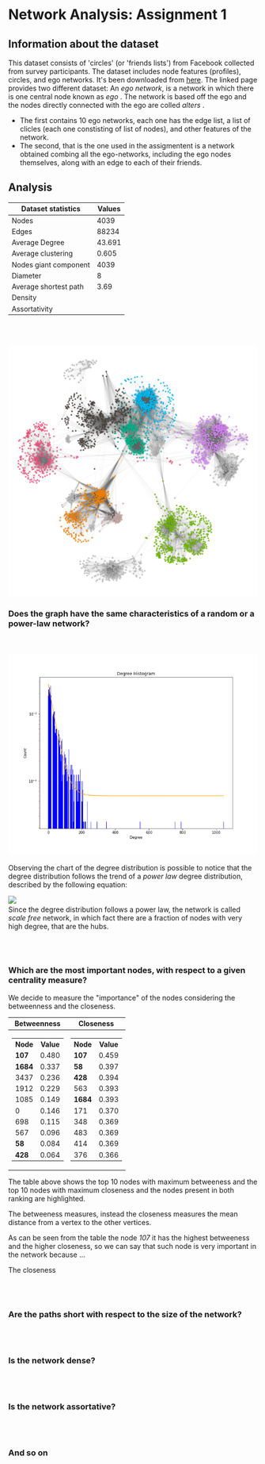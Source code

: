 # Network Analysis: Assignment 1

## Information about the dataset
This dataset consists of 'circles' (or 'friends lists') from Facebook collected from survey participants. The dataset includes node features (profiles), circles, and ego networks.
It's been downloaded from [here](https://snap.stanford.edu/data/ego-Facebook.html).
The linked page provides two different dataset:
An <i> ego network</i>, is a network in which there is one central node known as <i> ego </i>. The network is based off the ego and the nodes directly connected with the ego are colled <i> alters </i>. 

  - The first contains 10 ego networks, each one has the edge list, a list of clicles (each one constisting of list of nodes), and other features of the network.
  - The second, that is the one used in the assigmentent is a network obtained combing all the ego-networks, including the ego nodes themselves, along with an edge to each of their friends.

## Analysis

| Dataset statistics | Values|
|--------------------|-------|
| Nodes | 4039               |
| Edges | 88234              |
| Average Degree | 43.691    |
| Average clustering | 0.605 |
| Nodes giant component | 4039 |
| Diameter | 8               |
| Average shortest path | 3.69|
| Density |                  |
| Assortativity |            |

</br> </br>

<!-- Uncomment on github ![alt text](https://github.com/LazyRacc00n/NetworkAnalysis_1Assignment/blob/main/images/Facebooks_circles.png) -->
![alt text](images\Facebooks_circles.png)

### Does the graph have the same characteristics of a random or a power-law network?
 </br></br>
  ![alt text](images\degree_distribution.png)
  </br></br>
  Observing the chart of the degree distribution is possible to notice that the degree distribution follows the trend of a <i>power law</i> degree distribution, described by the following equation:
  <!--Poi su git si vede bene -->
  <img src="https://latex.codecogs.com/svg.image?\inline&space;p_k&space;\sim&space;k^{-\gamma}"/>
  </br>
  Since the degree distribution follows a power law, the network is called <i>scale free</i> network, in which fact there are a fraction of nodes with very high degree, that are the hubs.

  </br></br>

### Which are the most important nodes, with respect to a given centrality measure?

We decide to measure the "importance" of the nodes considering the betweenness and the closeness.

|Betweenness|Closeness|
|--|--|
|<table> <tr><th>Node</th><th>Value</th></tr><tr><td>**107**</td><td>0.480</td></tr> <tr><td>**1684**</td><td>0.337</td></tr> <tr><td>3437</td><td>0.236</td></tr> <tr><td>1912</td><td>0.229</td></tr> <tr><td>1085</td><td>0.149</td></tr> <tr><td>0</td><td>0.146</td></tr> <tr><td>698</td><td>0.115</td></tr><tr><td>567</td><td>0.096</td></tr> <tr><td>**58**</td><td>0.084</td></tr> <tr><td>**428**</td><td>0.064</td></tr> </table>| <table> <tr><th>Node</th><th>Value</th></tr><tr><td>**107**</td><td>0.459</td></tr>  <tr><td>**58**</td><td>0.397</td></tr> <tr><td>**428**</td><td>0.394</td></tr> <tr><td>563</td><td>0.393</td></tr> <tr><td>**1684**</td><td>0.393</td></tr> <tr><td>171</td><td>0.370</td></tr> <tr><td>348</td><td>0.369</td></tr><tr><td>483</td><td>0.369</td></tr> <tr><td>414</td><td>0.369</td></tr> <tr><td>376</td><td>0.366</td></tr></table>|

The table above shows the top 10 nodes with maximum betweeness and the top 10 nodes with maximum closeness and the nodes present in both ranking are highlighted.

The betweeness measures, instead the closeness measures the mean distance from a vertex to the other vertices.

As can be seen from the table the node *107* it has the highest betweeness and the higher closeness, so we can say that such node is very important in the network because ...

The closeness 


  </br></br>
### Are the paths short with respect to the size of the network?
  </br></br>
### Is the network dense?
  </br></br>
### Is the network assortative?
  </br></br>
### And so on
